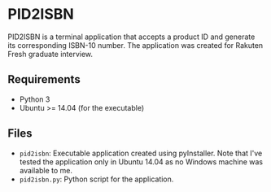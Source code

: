 # PID2ISBN
PID2ISBN is a terminal application that accepts a product ID and generate its corresponding ISBN-10 number. The application was created for Rakuten Fresh graduate interview.

## Requirements

- Python 3
- Ubuntu >= 14.04 (for the executable)

## Files
- `pid2isbn`: Executable application created using pyInstaller. Note that I've tested the application only in Ubuntu 14.04 as no Windows machine was available to me.
- `pid2isbn.py`: Python script for the application.

